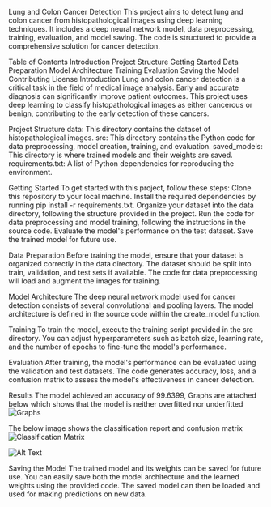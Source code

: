 Lung and Colon Cancer Detection
This project aims to detect lung and colon cancer from histopathological images using deep learning techniques. It includes a deep neural network model, data preprocessing, training, evaluation, and model saving. The code is structured to provide a comprehensive solution for cancer detection.

Table of Contents
Introduction
Project Structure
Getting Started
Data Preparation
Model Architecture
Training
Evaluation
Saving the Model
Contributing
License
Introduction
Lung and colon cancer detection is a critical task in the field of medical image analysis. Early and accurate diagnosis can significantly improve patient outcomes. This project uses deep learning to classify histopathological images as either cancerous or benign, contributing to the early detection of these cancers.

Project Structure
data: This directory contains the dataset of histopathological images. src: This directory contains the Python code for data preprocessing, model creation, training, and evaluation. saved_models: This directory is where trained models and their weights are saved. requirements.txt: A list of Python dependencies for reproducing the environment.

Getting Started
To get started with this project, follow these steps: Clone this repository to your local machine. Install the required dependencies by running pip install -r requirements.txt. Organize your dataset into the data directory, following the structure provided in the project. Run the code for data preprocessing and model training, following the instructions in the source code. Evaluate the model's performance on the test dataset. Save the trained model for future use.

Data Preparation
Before training the model, ensure that your dataset is organized correctly in the data directory. The dataset should be split into train, validation, and test sets if available. The code for data preprocessing will load and augment the images for training.

Model Architecture
The deep neural network model used for cancer detection consists of several convolutional and pooling layers. The model architecture is defined in the source code within the create_model function.

Training
To train the model, execute the training script provided in the src directory. You can adjust hyperparameters such as batch size, learning rate, and the number of epochs to fine-tune the model's performance.

Evaluation
After training, the model's performance can be evaluated using the validation and test datasets. The code generates accuracy, loss, and a confusion matrix to assess the model's effectiveness in cancer detection.

Results 
The model achieved an accuracy of 99.6399, Graphs are attached below which shows that the model is neither overfitted nor underfitted
![Graphs](/Images/plot_training_testing.png)

The below image shows the classification report and confusion matrix
![Classification Matrix](/Images/classification_report.png)

![Alt Text](Image/confustion_matrix.png)




Saving the Model
The trained model and its weights can be saved for future use. You can easily save both the model architecture and the learned weights using the provided code. The saved model can then be loaded and used for making predictions on new data.
